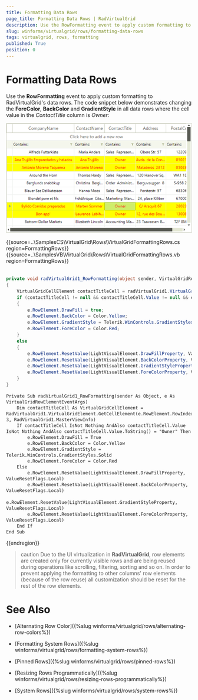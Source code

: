 ```yaml
---
title: Formatting Data Rows
page_title: Formatting Data Rows | RadVirtualGrid
description: Use the RowFormatting event to apply custom formatting to RadVirtualGrid's data rows.
slug: winforms/virtualgrid/rows/formatting-data-rows
tags: virtualgrid, rows, formatting
published: True
position: 0
---
```


# Formatting Data Rows

Use the __RowFormatting__ event to apply custom formatting to RadVirtualGrid's data rows. The code snippet below demonstrates changing the __ForeColor__, __BackColor__ and __GradientStyle__ in all data rows where the cell value in the *ContactTitle* column is *Owner*:

![virtualgrid-rows-formatting-data-rows001](images/virtualgrid-cells-formatting-data-rows001.png)

{{source=..\SamplesCS\VirtualGrid\Rows\VirtualGridFormattingRows.cs region=FormattingRows}} 
{{source=..\SamplesVB\VirtualGrid\Rows\VirtualGridFormattingRows.vb region=FormattingRows}} 

````C#
        
private void radVirtualGrid1_RowFormatting(object sender, VirtualGridRowElementEventArgs e)
{ 
    VirtualGridCellElement contactTitleCell = radVirtualGrid1.VirtualGridElement.GetCellElement(e.RowElement.RowIndex, 3, radVirtualGrid1.MasterViewInfo);
    if (contactTitleCell != null && contactTitleCell.Value != null && contactTitleCell.Value.ToString() == "Owner")
    {
        e.RowElement.DrawFill = true;
        e.RowElement.BackColor = Color.Yellow;
        e.RowElement.GradientStyle = Telerik.WinControls.GradientStyles.Solid;
        e.RowElement.ForeColor = Color.Red;
    }
    else
    {
        e.RowElement.ResetValue(LightVisualElement.DrawFillProperty, ValueResetFlags.Local);
        e.RowElement.ResetValue(LightVisualElement.BackColorProperty, ValueResetFlags.Local);
        e.RowElement.ResetValue(LightVisualElement.GradientStyleProperty, ValueResetFlags.Local);
        e.RowElement.ResetValue(LightVisualElement.ForeColorProperty, ValueResetFlags.Local);
    }
}

````
````VB.NET
Private Sub radVirtualGrid1_RowFormatting(sender As Object, e As VirtualGridRowElementEventArgs)
    Dim contactTitleCell As VirtualGridCellElement = RadVirtualGrid1.VirtualGridElement.GetCellElement(e.RowElement.RowIndex, 3, RadVirtualGrid1.MasterViewInfo)
    If contactTitleCell IsNot Nothing AndAlso contactTitleCell.Value IsNot Nothing AndAlso contactTitleCell.Value.ToString() = "Owner" Then
        e.RowElement.DrawFill = True
        e.RowElement.BackColor = Color.Yellow
        e.RowElement.GradientStyle = Telerik.WinControls.GradientStyles.Solid
        e.RowElement.ForeColor = Color.Red
    Else
        e.RowElement.ResetValue(LightVisualElement.DrawFillProperty, ValueResetFlags.Local)
        e.RowElement.ResetValue(LightVisualElement.BackColorProperty, ValueResetFlags.Local)
        e.RowElement.ResetValue(LightVisualElement.GradientStyleProperty, ValueResetFlags.Local)
        e.RowElement.ResetValue(LightVisualElement.ForeColorProperty, ValueResetFlags.Local)
    End If
End Sub

````

{{endregion}} 

>caution Due to the UI virtualization in __RadVirtualGrid__, row elements are created only for currently visible rows and are being reused during operations like scrolling, filtering, sorting and so on. In order to prevent applying the formatting to other columns' row elements (because of the row reuse) all customization should be reset for the rest of the row elements.

# See Also
* [Alternating Row Color]({%slug winforms/virtualgrid/rows/alternating-row-colors%})

* [Formatting System Rows]({%slug winforms/virtualgrid/rows/formatting-system-rows%})

* [Pinned Rows]({%slug winforms/virtualgrid/rows/pinned-rows%})

* [Resizing Rows Programmatically]({%slug winforms/virtualgrid/rows/resizing-rows-programmatically%})

* [System Rows]({%slug winforms/virtualgrid/rows/system-rows%})

